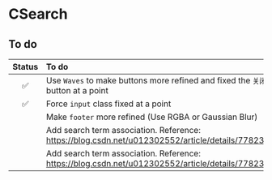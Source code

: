 # CSearch
## To do
| Status | To do |
| :----: | :---- |
| :white_check_mark: | Use `Waves` to make buttons more refined and fixed the `关闭` button at a point |
| :white_check_mark: | Force `input` class fixed at a point |
|  | Make `footer` more refined (Use RGBA or Gaussian Blur) |
|  | Add search term association. Reference: https://blog.csdn.net/u012302552/article/details/77823624 |
|  | Add search term association. Reference: <a href="https://blog.csdn.net/u012302552/article/details/77823624" target="_blank">https://blog.csdn.net/u012302552/article/details/77823624</a> |
